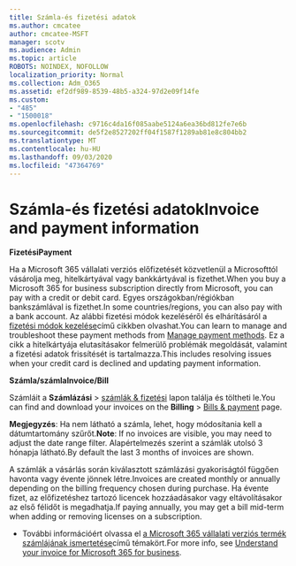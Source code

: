```yaml
---
title: Számla-és fizetési adatok
ms.author: cmcatee
author: cmcatee-MSFT
manager: scotv
ms.audience: Admin
ms.topic: article
ROBOTS: NOINDEX, NOFOLLOW
localization_priority: Normal
ms.collection: Adm_O365
ms.assetid: ef2df989-8539-48b5-a324-97d2e09f14fe
ms.custom:
- "485"
- "1500018"
ms.openlocfilehash: c9716c4da16f085aabe5124a6ea36bd812fe7e6b
ms.sourcegitcommit: de5f2e8527202ff04f1587f1289ab81e8c804bb2
ms.translationtype: MT
ms.contentlocale: hu-HU
ms.lasthandoff: 09/03/2020
ms.locfileid: "47364769"
---
```

# <a name="invoice-and-payment-information"></a><span data-ttu-id="f1799-102">Számla-és fizetési adatok</span><span class="sxs-lookup"><span data-stu-id="f1799-102">Invoice and payment information</span></span>

<span data-ttu-id="f1799-103">**Fizetési**</span><span class="sxs-lookup"><span data-stu-id="f1799-103">**Payment**</span></span>

<span data-ttu-id="f1799-104">Ha a Microsoft 365 vállalati verziós előfizetését közvetlenül a Microsofttól vásárolja meg, hitelkártyával vagy bankkártyával is fizethet.</span><span class="sxs-lookup"><span data-stu-id="f1799-104">When you buy a Microsoft 365 for business subscription directly from Microsoft, you can pay with a credit or debit card.</span></span>  <span data-ttu-id="f1799-105">Egyes országokban/régiókban bankszámlával is fizethet.</span><span class="sxs-lookup"><span data-stu-id="f1799-105">In some countries/regions, you can also pay with a bank account.</span></span>  <span data-ttu-id="f1799-106">Az alábbi fizetési módok kezeléséről és elhárításáról a [fizetési módok kezelése](https://docs.microsoft.com/microsoft-365/commerce/billing-and-payments/manage-payment-methods)című cikkben olvashat.</span><span class="sxs-lookup"><span data-stu-id="f1799-106">You can learn to manage and troubleshoot these payment methods from [Manage payment methods](https://docs.microsoft.com/microsoft-365/commerce/billing-and-payments/manage-payment-methods).</span></span> <span data-ttu-id="f1799-107">Ez a cikk a hitelkártyája elutasításakor felmerülő problémák megoldását, valamint a fizetési adatok frissítését is tartalmazza.</span><span class="sxs-lookup"><span data-stu-id="f1799-107">This includes resolving issues when your credit card is declined and updating payment information.</span></span>

<span data-ttu-id="f1799-108">**Számla/számla**</span><span class="sxs-lookup"><span data-stu-id="f1799-108">**Invoice/Bill**</span></span>

<span data-ttu-id="f1799-109">Számláit a **Számlázási**  >  [számlák & fizetési](https://go.microsoft.com/fwlink/p/?linkid=848039) lapon találja és töltheti le.</span><span class="sxs-lookup"><span data-stu-id="f1799-109">You can find and download your invoices on the **Billing** > [Bills & payment](https://go.microsoft.com/fwlink/p/?linkid=848039) page.</span></span>  

<span data-ttu-id="f1799-110">**Megjegyzés**: Ha nem látható a számla, lehet, hogy módosítania kell a dátumtartomány szűrőt.</span><span class="sxs-lookup"><span data-stu-id="f1799-110">**Note**: If no invoices are visible, you may need to adjust the date range filter.</span></span>  <span data-ttu-id="f1799-111">Alapértelmezés szerint a számlák utolsó 3 hónapja látható.</span><span class="sxs-lookup"><span data-stu-id="f1799-111">By default the last 3 months of invoices are shown.</span></span>

<span data-ttu-id="f1799-112">A számlák a vásárlás során kiválasztott számlázási gyakoriságtól függően havonta vagy évente jönnek létre.</span><span class="sxs-lookup"><span data-stu-id="f1799-112">Invoices are created monthly or annually depending on the billing frequency chosen during purchase.</span></span>  <span data-ttu-id="f1799-113">Ha évente fizet, az előfizetéshez tartozó licencek hozzáadásakor vagy eltávolításakor az első félidőt is megadhatja.</span><span class="sxs-lookup"><span data-stu-id="f1799-113">If paying annually, you may get a bill mid-term when adding or removing licenses on a subscription.</span></span>

- <span data-ttu-id="f1799-114">További információért olvassa el [a Microsoft 365 vállalati verziós termék számlájának ismertetése](https://docs.microsoft.com/microsoft-365/commerce/billing-and-payments/understand-your-invoice2)című témakört.</span><span class="sxs-lookup"><span data-stu-id="f1799-114">For more info, see [Understand your invoice for Microsoft 365 for business](https://docs.microsoft.com/microsoft-365/commerce/billing-and-payments/understand-your-invoice2).</span></span>